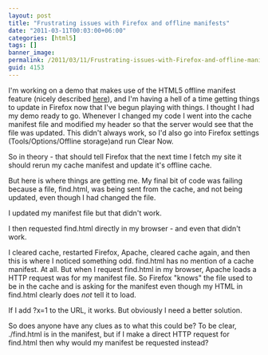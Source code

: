 ```yaml
---
layout: post
title: "Frustrating issues with Firefox and offline manifests"
date: "2011-03-11T00:03:00+06:00"
categories: [html5]
tags: []
banner_image: 
permalink: /2011/03/11/Frustrating-issues-with-Firefox-and-offline-manifests
guid: 4153
---
```


I'm working on a demo that makes use of the HTML5 offline manifest feature (nicely described <a href="http://diveintohtml5.org/offline.html">here</a>), and I'm having a hell of a time getting things to update in Firefox now that I've begun playing with things. I thought I had my demo ready to go. Whenever I changed my code I went into the cache manifest file and modified my header so that the server would see that the file was updated. This didn't always work, so I'd also go into Firefox settings (Tools/Options/Offline storage)and run Clear Now.

So in theory - that should tell Firefox that the next time I fetch my site it should rerun my cache manifest and update it's offline cache.

But here is where things are getting me. My final bit of code was failing because a file, find.html, was being sent from the cache, and not being updated, even though I had changed the file. 

I updated my manifest file but that didn't work.

I then requested find.html directly in my browser - and even that didn't work.

I cleared cache, restarted Firefox, Apache, cleared cache again, and then this is where I noticed something odd. find.html has no mention of a cache manifest. At all. But when I request find.html in my browser, Apache loads a HTTP request was for my manifest file. So Firefox "knows" the file used to be in the cache and is asking for the manifest even though my HTML in find.html clearly does <i>not</i> tell it to load. 

If I add ?x=1 to the URL, it works. But obviously I need a better solution.

So does anyone have any clues as to what this could be? To be clear, ./find.html is in the manifest, but if I make a direct HTTP request for find.html then why would my manifest be requested instead?